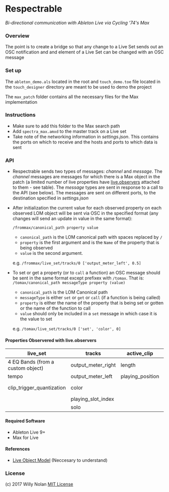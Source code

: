 # Respectrable
*Bi-directional communication with Ableton Live via Cycling '74's Max*

### Overview
The point is to create a bridge so that any change to a Live Set sends out an OSC notification and and element of a Live Set can be changed with an OSC message


### Set up
The  `ableton_demo.als` located in the root and `touch_demo.toe` file located in the `touch_designer` directory are meant to be used to demo the project

The `max_patch` folder contains all the necessary files for the Max implementation

### Instructions
- Make sure to add this folder to the Max search path
- Add `spectra_max.amxd` to the master track on a Live set
- Take note of the networking information in *settings.json*. This contains the ports on which to receive and the hosts and ports to which data is sent
 
### API
- Respectrable sends two types of messages: *channel* and *message*. The *channel* messages are messages for which there is a Max object in the patch (a limited number of live properties have [live.observers](https://docs.cycling74.com/max6/dynamic/c74_docs.html#live.observer) attached to them - see table). The *message* types are sent in response to a call to the API (see below). The messages are sent on different ports, to the destination specified in *settings.json*
- After initialization the current value for each observed property on each observed LOM object will be sent via OSC in the specified format (any changes will send an update in value in the same format):
	
    `/frommax/canonical_path property value`
	- `canonical_path` is the LOM canonical path with spaces replaced by `/`
	- `property` is the first argument and is the `Name` of the property that is being observed
	- `value` is the second argument. 
	
    e.g. `/frommax/live_set/tracks/0 ['output_meter_left', 0.5]`

- To set or get a property (or to `call` a function) an OSC message should be sent in the same format except prefixex with `/tomax`. That is:
`/tomax/canonical_path messageType property (value)`

	- `canonical_path` is the LOM Canonical path
	- `messageType` is either `set` or `get` or `call` (if a function is being called)
	- `property` is either the name of the property that is being set or gotten or the name of the function to call
	- `value` should only be included in a `set` message in which case it is the value to set

	e.g. `/tomax/live_set/tracks/0 ['set', 'color', 0] `

#### Properties Observered with live.observers	

| live_set                          | tracks             | active_clip      | devices    | mixer_device            | clip  |
|-----------------------------------|--------------------|------------------|------------|-------------------------|-------|
| 4 EQ Bands (from a custom object) | output_meter_right | length           | parameters | panning                 | color |
| tempo                             | output_meter_left  | playing_position |            | volume                  |       |
| clip_trigger_quantization         | color              |                  |            | track_activator (value) |       |
|                                   | playing_slot_index |                  |            |                         |       |
|                                   | solo               |                  |            |                         |       |

#### Required Software
- Ableton Live 9+
- Max for Live

#### References
- [Live Object Model](https://docs.cycling74.com/max7/vignettes/live_object_model) (Neccesary to understand)

### License
(c) 2017 Willy Nolan [MIT License](https://en.wikipedia.org/wiki/MIT_License)

